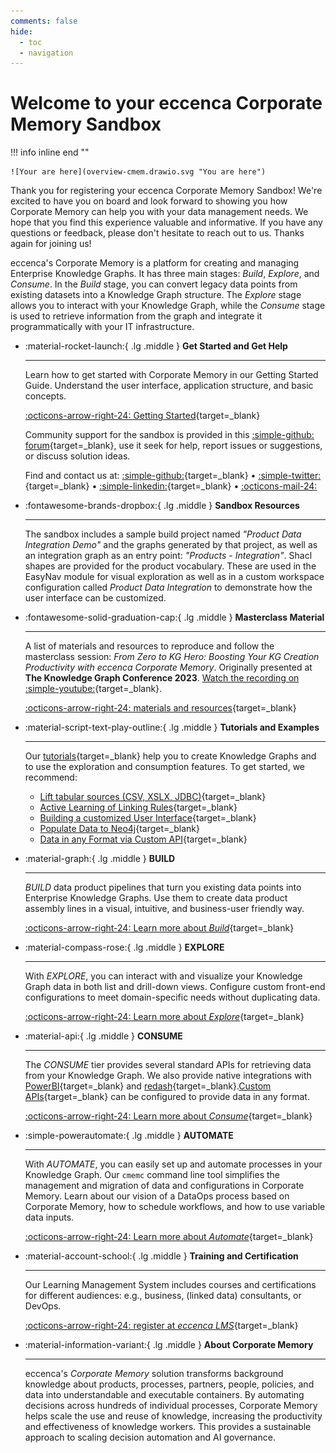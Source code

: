 ```yaml
---
comments: false
hide:
  - toc
  - navigation
---
```


# Welcome to your eccenca Corporate Memory Sandbox

!!! info inline end ""

    ![Your are here](overview-cmem.drawio.svg "You are here")

Thank you for registering your eccenca Corporate Memory Sandbox! We're excited to have you on board and look forward to showing you how Corporate Memory can help you with your data management needs. We hope that you find this experience valuable and informative. If you have any questions or feedback, please don't hesitate to reach out to us. Thanks again for joining us!

eccenca's Corporate Memory is a platform for creating and managing Enterprise Knowledge Graphs. It has three main stages: _Build_, _Explore_, and _Consume_. In the _Build_ stage, you can convert legacy data points from existing datasets into a Knowledge Graph structure. The _Explore_ stage allows you to interact with your Knowledge Graph, while the _Consume_ stage is used to retrieve information from the graph and integrate it programmatically with your IT infrastructure.

<div class="grid cards" markdown>

-   :material-rocket-launch:{ .lg .middle } __Get Started and Get Help__

    ---

    Learn how to get started with Corporate Memory in our Getting Started Guide. Understand the user interface, application structure, and basic concepts.

    [:octicons-arrow-right-24: Getting Started](../index.md){target=_blank}

    Community support for the sandbox is provided in this [:simple-github: forum](https://github.com/eccenca/documentation.eccenca.com/discussions){target=_blank}, use it seek for help, report issues or suggestions, or discuss solution ideas.

    Find and contact us at: [:simple-github:](https://github.com/eccenca){target=_blank} • [:simple-twitter:](https://twitter.com/eccenca){target=_blank} • [:simple-linkedin:](https://de.linkedin.com/company/eccenca-gmbh){target=_blank} • [:octicons-mail-24:](mailto:info@eccenca.com)

-   :fontawesome-brands-dropbox:{ .lg .middle } __Sandbox Resources__

    ---

    The sandbox includes a sample build project named _"Product Data Integration Demo"_ and the graphs generated by that project, as well as an integration graph as an entry point: _"Products - Integration"_. Shacl shapes are provided for the product vocabulary. These are used in the EasyNav module for visual exploration as well as in a custom workspace configuration called _Product Data Integration_ to demonstrate how the user interface can be customized.

-   :fontawesome-solid-graduation-cap:{ .lg .middle } __Masterclass Material__

    ---

    A list of materials and resources to reproduce and follow the masterclass session: _From Zero to KG Hero: Boosting Your KG Creation Productivity with eccenca Corporate Memory_. Originally presented at **The Knowledge Graph Conference 2023**. [Watch the recording on :simple-youtube:](https://youtu.be/qD-hge6gyIE){target=_blank}.

    [:octicons-arrow-right-24: materials and resources](./material.md){target=_blank}

-   :material-script-text-play-outline:{ .lg .middle } __Tutorials and Examples__

    ---

    Our [tutorials](../../tutorials/index.md){target=_blank} help you to create Knowledge Graphs and to use the exploration and consumption features. To get started, we recommend:

    -   [Lift tabular sources (CSV, XSLX, JDBC)](../../build/lift-data-from-tabular-data-such-as-csv-xslx-or-database-tables/index.md){target=_blank}
    -   [Active Learning of Linking Rules](../../build/active-learning/index.md){target=_blank}
    -   [Building a customized User Interface](../../explore-and-author/graph-exploration/building-a-customized-user-interface/index.md){target=_blank}
    -   [Populate Data to Neo4j](../../consume/populate-data-to-neo4j/index.md){target=_blank}
    -   [Data in any Format via Custom API](../../consume/provide-data-in-any-format-via-a-custom-api/index.md){target=_blank}

-   :material-graph:{ .lg .middle } __BUILD__

    ---

    _BUILD_ data product pipelines that turn you existing data points into Enterprise Knowledge Graphs. Use them to create data product assembly lines in a visual, intuitive, and business-user friendly way.

    [:octicons-arrow-right-24: Learn more about _Build_](../../build/index.md){target=_blank}

-   :material-compass-rose:{ .lg .middle } __EXPLORE__

    ---

    With _EXPLORE_, you can interact with and visualize your Knowledge Graph data in both list and drill-down views. Configure custom front-end configurations to meet domain-specific needs without duplicating data.

    [:octicons-arrow-right-24: Learn more about _Explore_](../../explore-and-author/index.md){target=_blank}

-   :material-api:{ .lg .middle } __CONSUME__

    ---

    The _CONSUME_ tier provides several standard APIs for retrieving data from your Knowledge Graph. We also provide native integrations with [PowerBI](../../consume/consuming-graphs-in-power-bi/index.md){target=_blank} and [redash](https://redash.io/){target=_blank}.[Custom APIs](../../consume/provide-data-in-any-format-via-a-custom-api/index.md){target=_blank} can be configured to provide data in any format.

    [:octicons-arrow-right-24: Learn more about _Consume_](../../consume/index.md){target=_blank}

-   :simple-powerautomate:{ .lg .middle } __AUTOMATE__

    ---

    With _AUTOMATE_, you can easily set up and automate processes in your Knowledge Graph. Our `cmemc` command line tool simplifies the management and migration of data and configurations in Corporate Memory. Learn about our vision of a DataOps process based on Corporate Memory, how to schedule workflows, and how to use variable data inputs.

    [:octicons-arrow-right-24: Learn more about _Automate_](../../automate/index.md){target=_blank}

-   :material-account-school:{ .lg .middle } __Training and Certification__

    ---

    Our Learning Management System includes courses and certifications for different audiences: e.g., business, (linked data) consultants, or DevOps.

    [:octicons-arrow-right-24: register at _eccenca LMS_](https://lms.eccenca.com/){target=_blank}

-   :material-information-variant:{ .lg .middle } __About Corporate Memory__

    ---

    eccenca's _Corporate Memory_ solution transforms background knowledge about products, processes, partners, people, policies, and data into understandable and executable containers. By automating decisions across hundreds of individual processes, Corporate Memory helps scale the use and reuse of knowledge, increasing the productivity and effectiveness of knowledge workers. This provides a sustainable approach to scaling decision automation and AI governance.

</div>
